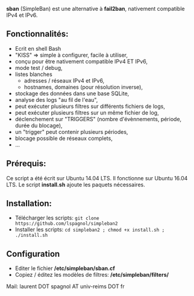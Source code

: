 **sban** (SimpleBan) est une alternative à **fail2ban**, nativement compatible IPv4 et IPv6.

## Fonctionnalités:
 * Ecrit en shell Bash
 * "KISS" => simple à configurer, facile à utiliser,
 * conçu pour être nativement compatible IPv4 ET IPv6,
 * mode test / debug,
 * listes blanches
   * adresses / réseaux IPv4 et IPv6,
   * hostnames, domaines (pour résolution inverse),
 * stockage des données dans une base SQLite,
 * analyse des logs "au fil de l'eau",
 * peut exécuter plusieurs filtres sur différents fichiers de logs,
 * peut exécuter plusieurs filtres sur un même fichier de log,
 * déclenchement sur "TRIGGERS" (nombre d'évènnements, période, durée du blocage),
 * un "trigger" peut contenir plusieurs périodes,
 * blocage possible de réseaux complets,
 * ...

## Prérequis:
Ce script a été écrit sur Ubuntu 14.04 LTS.
Il fonctionne sur Ubuntu 16.04 LTS.
Le script **install.sh** ajoute les paquets nécessaires.

## Installation:
 * Télécharger les scripts: ``git clone https://github.com/lspagnol/simpleban2``
 * Installer les scripts: ``cd simpleban2 ; chmod +x install.sh ; ./install.sh``

## Configuration
* Editer le fichier **/etc/simpleban/sban.cf**
* Copiez / éditez les modèles de filtres: **/etc/simpleban/filters/**

Mail: laurent DOT spagnol AT univ-reims DOT fr
